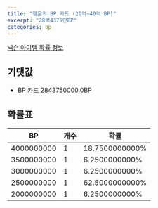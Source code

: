 ```yaml
---
title: "행운의 BP 카드 (20억~40억 BP)"
excerpt: "28억4375만BP"
categories: bp
---
```

[넥슨 아이템 확률 정보](http://iteminfo.nexon.com/probability/fco?sn=7217)

## 기댓값
  - BP 카드 2843750000.0BP

## 확률표

|BP|개수|확률|
|---|---|---|
|4000000000|1|18.7500000000%|
|3500000000|1|6.2500000000%|
|3000000000|1|6.2500000000%|
|2500000000|1|62.5000000000%|
|2000000000|1|6.2500000000%|
